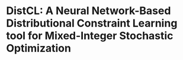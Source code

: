 # DistCL: A Neural Network-Based Distributional Constraint Learning tool for Mixed-Integer Stochastic Optimization
